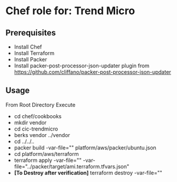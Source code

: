 # Chef role for: Trend Micro

## Prerequisites
* Install Chef
* Install Terraform
* Install Packer
* Install packer-post-processor-json-updater plugin from https://github.com/cliffano/packer-post-processor-json-updater

## Usage
From Root Directory Execute
* cd chef/cookbooks
* mkdir vendor
* cd cic-trendmicro
* berks vendor ../vendor
* cd ../../..
* packer build -var-file="<Packer JSON Vars File Path>" platform/aws/packer/ubuntu.json 
* cd platform/aws/terraform
* terraform apply -var-file="<Terraform JSON Vars File Path>" -var-file="../packer/target/ami.terraform.tfvars.json"
* **[To Destroy after verification]** terraform destroy -var-file="<Terraform JSON Vars File Path>" 

